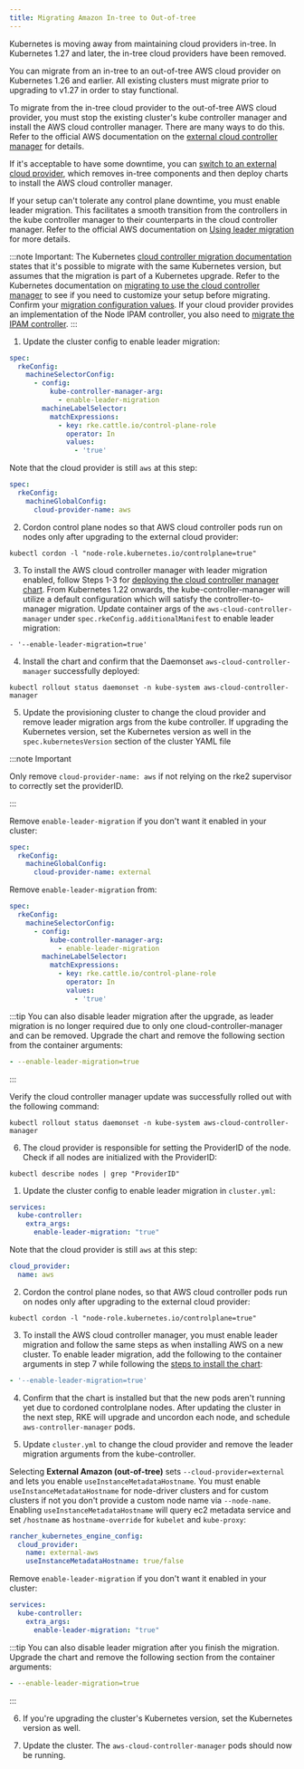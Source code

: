 ```yaml
---
title: Migrating Amazon In-tree to Out-of-tree
---
```


<head>
  <link rel="canonical" href="https://ranchermanager.docs.rancher.com/how-to-guides/new-user-guides/kubernetes-clusters-in-rancher-setup/migrate-to-an-out-of-tree-cloud-provider/migrate-to-out-of-tree-amazon"/>
</head>

Kubernetes is moving away from maintaining cloud providers in-tree. In Kubernetes 1.27 and later, the in-tree cloud providers have been removed.

You can migrate from an in-tree to an out-of-tree AWS cloud provider on Kubernetes 1.26 and earlier. All existing clusters must migrate prior to upgrading to v1.27 in order to stay functional.

To migrate from the in-tree cloud provider to the out-of-tree AWS cloud provider, you must stop the existing cluster's kube controller manager and install the AWS cloud controller manager. There are many ways to do this. Refer to the official AWS documentation on the [external cloud controller manager](https://cloud-provider-aws.sigs.k8s.io/getting_started/) for details.

If it's acceptable to have some downtime, you can [switch to an external cloud provider](../set-up-cloud-providers/amazon.md#using-the-out-of-tree-aws-cloud-provider), which removes in-tree components and then deploy charts to install the AWS cloud controller manager.

If your setup can't tolerate any control plane downtime, you must enable leader migration. This facilitates a smooth transition from the controllers in the kube controller manager to their counterparts in the cloud controller manager. Refer to the official AWS documentation on [Using leader migration](https://cloud-provider-aws.sigs.k8s.io/getting_started/) for more details.

:::note Important:
The Kubernetes [cloud controller migration documentation](https://kubernetes.io/docs/tasks/administer-cluster/controller-manager-leader-migration/#before-you-begin) states that it's possible to migrate with the same Kubernetes version, but assumes that the migration is part of a  Kubernetes upgrade. Refer to the Kubernetes documentation on [migrating to use the cloud controller manager](https://kubernetes.io/docs/tasks/administer-cluster/controller-manager-leader-migration/) to see if you need to customize your setup before migrating. Confirm your [migration configuration values](https://kubernetes.io/docs/tasks/administer-cluster/controller-manager-leader-migration/#default-configuration). If your cloud provider provides an implementation of the Node IPAM controller,  you also need to [migrate the IPAM controller](https://kubernetes.io/docs/tasks/administer-cluster/controller-manager-leader-migration/#node-ipam-controller-migration).
:::

<Tabs groupId="k8s-distro">
<TabItem value="RKE2">

1. Update the cluster config to enable leader migration:

```yaml
spec:
  rkeConfig:
    machineSelectorConfig:
      - config:
          kube-controller-manager-arg:
            - enable-leader-migration
        machineLabelSelector:
          matchExpressions:
            - key: rke.cattle.io/control-plane-role
              operator: In
              values:
                - 'true'
```

Note that the cloud provider is still `aws` at this step:

```yaml
spec:
  rkeConfig:
    machineGlobalConfig:
      cloud-provider-name: aws
```

2. Cordon control plane nodes so that AWS cloud controller pods run on nodes only after upgrading to the external cloud provider:

```shell
kubectl cordon -l "node-role.kubernetes.io/controlplane=true"
```

3. To install the AWS cloud controller manager with leader migration enabled, follow Steps 1-3 for [deploying the cloud controller manager chart](../set-up-cloud-providers/amazon.md#using-the-out-of-tree-aws-cloud-provider-for-rke2). From Kubernetes 1.22 onwards, the kube-controller-manager will utilize a default configuration which will satisfy the controller-to-manager migration. Update container args of the `aws-cloud-controller-manager` under `spec.rkeConfig.additionalManifest` to enable leader migration:

```shell
- '--enable-leader-migration=true' 
```

4. Install the chart and confirm that the Daemonset `aws-cloud-controller-manager` successfully deployed:

```shell
kubectl rollout status daemonset -n kube-system aws-cloud-controller-manager
```

5. Update the provisioning cluster to change the cloud provider and remove leader migration args from the kube controller. 
If upgrading the Kubernetes version, set the Kubernetes version as well in the `spec.kubernetesVersion` section of the cluster YAML file

:::note Important

Only remove `cloud-provider-name: aws` if not relying on the rke2 supervisor to correctly set the providerID.

:::

Remove `enable-leader-migration` if you don't want it enabled in your cluster:

```yaml
spec:
  rkeConfig:
    machineGlobalConfig:
      cloud-provider-name: external
```

Remove `enable-leader-migration` from:

```yaml
spec:
  rkeConfig:
    machineSelectorConfig:
      - config:
          kube-controller-manager-arg:
            - enable-leader-migration
        machineLabelSelector:
          matchExpressions:
            - key: rke.cattle.io/control-plane-role
              operator: In
              values:
                - 'true'
```

:::tip
You can also disable leader migration after the upgrade, as leader migration is no longer required due to only one cloud-controller-manager and can be removed.
Upgrade the chart and remove the following section from the container arguments:

```yaml
- --enable-leader-migration=true 
```
:::

Verify the cloud controller manager update was successfully rolled out with the following command:

```shell
kubectl rollout status daemonset -n kube-system aws-cloud-controller-manager
```

6. The cloud provider is responsible for setting the ProviderID of the node. Check if all nodes are initialized with the ProviderID:

```shell
kubectl describe nodes | grep "ProviderID"
```

</TabItem>

<TabItem value="RKE">

1. Update the cluster config to enable leader migration in `cluster.yml`:

```yaml
services:
  kube-controller:
    extra_args:
      enable-leader-migration: "true"
```

Note that the cloud provider is still `aws` at this step:

```yaml
cloud_provider:
  name: aws
```

2. Cordon the control plane nodes, so that AWS cloud controller pods run on nodes only after upgrading to the external cloud provider:

```shell
kubectl cordon -l "node-role.kubernetes.io/controlplane=true"
```

3. To install the AWS cloud controller manager, you must enable leader migration and follow the same steps as when installing AWS on a new cluster. To enable leader migration, add the following to the container arguments in step 7 while following the [steps to install the chart](../set-up-cloud-providers/amazon.md#helm-chart-installation-from-ui):

```yaml
- '--enable-leader-migration=true' 
```

4. Confirm that the chart is installed but that the new pods aren't running yet due to cordoned controlplane nodes. After updating the cluster in the next step, RKE will upgrade and uncordon each node, and schedule `aws-controller-manager` pods.

5. Update `cluster.yml` to change the cloud provider and remove the leader migration arguments from the kube-controller.

  Selecting **External Amazon (out-of-tree)** sets `--cloud-provider=external` and lets you enable `useInstanceMetadataHostname`. You must enable `useInstanceMetadataHostname` for node-driver clusters and for custom clusters if not you don't provide a custom node name via `--node-name`. Enabling `useInstanceMetadataHostname` will query ec2 metadata service and set `/hostname` as `hostname-override` for `kubelet` and `kube-proxy`:

```yaml
rancher_kubernetes_engine_config:
  cloud_provider:
    name: external-aws
    useInstanceMetadataHostname: true/false
```

  Remove `enable-leader-migration` if you don't want it enabled in your cluster:

  ```yaml
  services:
    kube-controller:
      extra_args:
        enable-leader-migration: "true"
  ```

:::tip
You can also disable leader migration after you finish the migration. Upgrade the chart and remove the following section from the container arguments:

```yaml
- --enable-leader-migration=true 
```
:::

6. If  you're upgrading the cluster's Kubernetes version, set the Kubernetes version as well.

7. Update the cluster. The `aws-cloud-controller-manager` pods should now be running.

</TabItem>
</Tabs>

